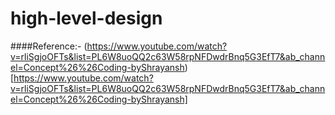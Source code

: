 # high-level-design

####Reference:- (https://www.youtube.com/watch?v=rliSgjoOFTs&list=PL6W8uoQQ2c63W58rpNFDwdrBnq5G3EfT7&ab_channel=Concept%26%26Coding-byShrayansh) [https://www.youtube.com/watch?v=rliSgjoOFTs&list=PL6W8uoQQ2c63W58rpNFDwdrBnq5G3EfT7&ab_channel=Concept%26%26Coding-byShrayansh]
